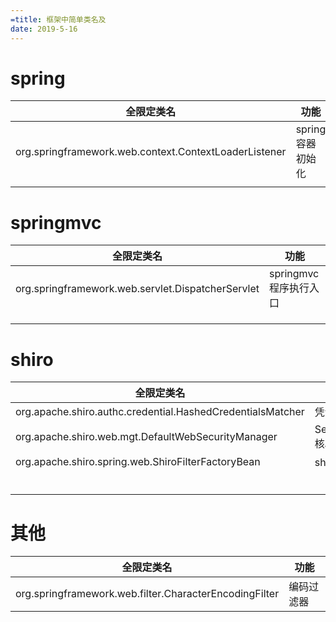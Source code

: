 ```yaml
---
=title: 框架中简单类名及
date: 2019-5-16
---
```


# spring 

| 全限定类名                                            | 功能              |
| ----------------------------------------------------- | ----------------- |
| org.springframework.web.context.ContextLoaderListener | spring 容器初始化 |
|                                                       |                   |

# springmvc

| 全限定类名                                        | 功能                   |
| ------------------------------------------------- | ---------------------- |
| org.springframework.web.servlet.DispatcherServlet | springmvc 程序执行入口 |
|                                                   |                        |
|                                                   |                        |
|                                                   |                        |

# shiro

| 全限定类名                                                 | 功能                    |
| ---------------------------------------------------------- | ----------------------- |
| org.apache.shiro.authc.credential.HashedCredentialsMatcher | 凭证匹配器              |
| org.apache.shiro.web.mgt.DefaultWebSecurityManager         | SecurityManager 核心API |
| org.apache.shiro.spring.web.ShiroFilterFactoryBean         | shiro 过滤器            |
|                                                            |                         |
|                                                            |                         |
|                                                            |                         |
|                                                            |                         |
|                                                            |                         |
|                                                            |                         |



# 其他

| 全限定类名                                             | 功能       |
| ------------------------------------------------------ | ---------- |
| org.springframework.web.filter.CharacterEncodingFilter | 编码过滤器 |

